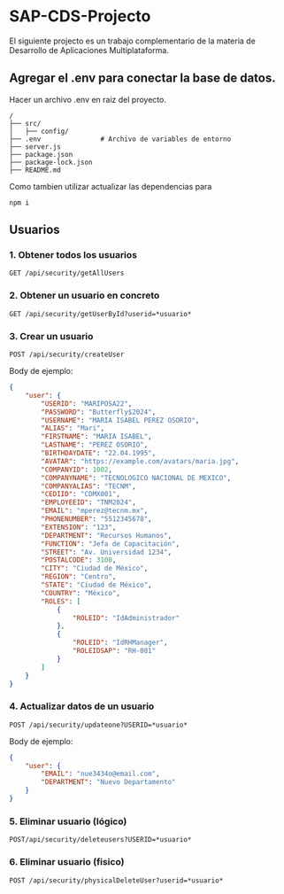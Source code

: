 # SAP-CDS-Projecto

El siguiente projecto es un trabajo complementario de la materia de Desarrollo de Aplicaciones Multiplataforma.

## Agregar el .env para conectar la base de datos.
Hacer un archivo .env en raiz del proyecto.

```
/
├── src/               
│   ├── config/        
├── .env               # Archivo de variables de entorno
├── server.js          
├── package.json
├── package-lock.json
├── README.md
```
Como tambien utilizar actualizar las dependencias para

```
npm i
```

## Usuarios

### 1. Obtener todos los usuarios

```
GET /api/security/getAllUsers
```

### 2. Obtener un usuario en concreto
```
GET /api/security/getUserById?userid=*usuario*
```

### 3. Crear un usuario
```
POST /api/security/createUser
```

Body de ejemplo:
```json
{
    "user": {
        "USERID": "MARIPOSA22",
        "PASSWORD": "Butterfly$2024",
        "USERNAME": "MARIA ISABEL PEREZ OSORIO",
        "ALIAS": "Mari",
        "FIRSTNAME": "MARIA ISABEL",
        "LASTNAME": "PEREZ OSORIO",
        "BIRTHDAYDATE": "22.04.1995",
        "AVATAR": "https://example.com/avatars/maria.jpg",
        "COMPANYID": 1002,
        "COMPANYNAME": "TECNOLOGICO NACIONAL DE MEXICO",
        "COMPANYALIAS": "TECNM",
        "CEDIID": "CDMX001",
        "EMPLOYEEID": "TNM2024",
        "EMAIL": "mperez@tecnm.mx",
        "PHONENUMBER": "5512345678",
        "EXTENSION": "123",
        "DEPARTMENT": "Recursos Humanos",
        "FUNCTION": "Jefa de Capacitación",
        "STREET": "Av. Universidad 1234",
        "POSTALCODE": 3100,
        "CITY": "Ciudad de México",
        "REGION": "Centro",
        "STATE": "Ciudad de México",
        "COUNTRY": "México",
        "ROLES": [
            {
                "ROLEID": "IdAdministrador"
            },
            {
                "ROLEID": "IdRHManager",
                "ROLEIDSAP": "RH-001"
            }
        ]
    }
}
```

### 4. Actualizar datos de un usuario
```
POST /api/security/updateone?USERID=*usuario*
```

Body de ejemplo:
```json
{
    "user": {
        "EMAIL": "nue3434o@email.com",
        "DEPARTMENT": "Nuevo Departamento"
    }
}
```
### 5. Eliminar usuario (lógico)
```
POST/api/security/deleteusers?USERID=*usuario*
```

### 6. Eliminar usuario (fisico)
```
POST /api/security/physicalDeleteUser?userid=*usuario*
```

